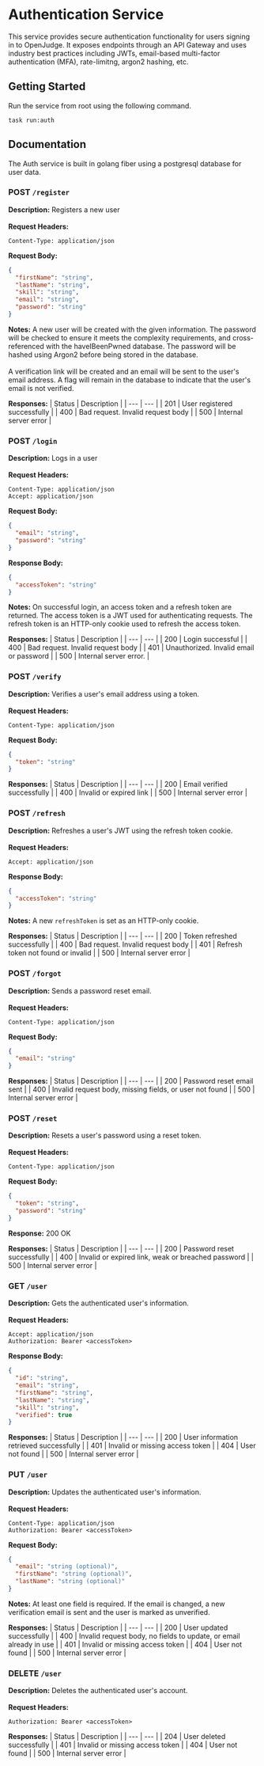 # Authentication Service

This service provides secure authentication functionality for users signing in to OpenJudge. It
exposes endpoints through an API Gateway and uses industry best practices including JWTs,
email-based multi-factor authentication (MFA), rate-limitng, argon2 hashing, etc.

## Getting Started

Run the service from root using the following command.

```
task run:auth
```

## Documentation

The Auth service is built in golang fiber using a postgresql database for user data.

### POST `/register`

**Description:** Registers a new user </br></br> **Request Headers:**

```http
Content-Type: application/json
```

**Request Body:**

```json
{
  "firstName": "string",
  "lastName": "string",
  "skill": "string",
  "email": "string",
  "password": "string"
}
```

**Notes:** A new user will be created with the given information. The password will be checked to
ensure it meets the complexity requirements, and cross-referenced with the haveIBeenPwned database.
The password will be hashed using Argon2 before being stored in the database. </br> </br> A
verification link will be created and an email will be sent to the user's email address. A flag will
remain in the database to indicate that the user's email is not verified. </br>

**Responses:**
| Status | Description |
| --- | --- |
| 201 | User registered successfully |
| 400 | Bad request. Invalid request body |
| 500 | Internal server error |

### POST `/login`

**Description:** Logs in a user </br></br> **Request Headers:**

```http
Content-Type: application/json
Accept: application/json
```

**Request Body:**

```json
{
  "email": "string",
  "password": "string"
}
```

 **Response Body:**

```json
{
  "accessToken": "string"
}
```

**Notes:** On successful login, an access token and a refresh token are returned. The access token
is a JWT used for authenticating requests. The refresh token is an HTTP-only cookie used to refresh
the access token.

**Responses:**
| Status | Description |
| --- | --- |
| 200 | Login successful |
| 400 | Bad request. Invalid request body |
| 401 | Unauthorized. Invalid email or password |
| 500 | Internal server error. |

### POST `/verify`

**Description:** Verifies a user's email address using a token. <br/><br/> **Request Headers:**

```http
Content-Type: application/json
```

**Request Body:**

```json
{
  "token": "string"
}
```

**Responses:**
| Status | Description |
| --- | --- |
| 200 | Email verified successfully |
| 400 | Invalid or expired link |
| 500 | Internal server error |

### POST `/refresh`

**Description:** Refreshes a user's JWT using the refresh token cookie. <br/><br/> **Request Headers:**

```http
Accept: application/json
```

**Response Body:**

```json
{
  "accessToken": "string"
}
```

**Notes:** A new `refreshToken` is set as an HTTP-only cookie.

**Responses:**
| Status | Description |
| --- | --- |
| 200 | Token refreshed successfully |
| 400 | Bad request. Invalid request body |
| 401 | Refresh token not found or invalid |
| 500 | Internal server error |

### POST `/forgot`

**Description:** Sends a password reset email. <br/><br/> **Request Headers:**

```http
Content-Type: application/json
```

**Request Body:**

```json
{
  "email": "string"
}
```

**Responses:**
| Status | Description |
| --- | --- |
| 200 | Password reset email sent |
| 400 | Invalid request body, missing fields, or user not found |
| 500 | Internal server error |

### POST `/reset`

**Description:** Resets a user's password using a reset token. <br/><br/> **Request Headers:**

```http
Content-Type: application/json
```

**Request Body:**

```json
{
  "token": "string",
  "password": "string"
}
```

**Response:** 200 OK  

**Responses:**
| Status | Description |
| --- | --- |
| 200 | Password reset successfully |
| 400 | Invalid or expired link, weak or breached password |
| 500 | Internal server error |

### GET `/user`

**Description:** Gets the authenticated user's information. <br/><br/> **Request Headers:**

```http
Accept: application/json
Authorization: Bearer <accessToken>
```

**Response Body:**

```json
{
  "id": "string",
  "email": "string",
  "firstName": "string",
  "lastName": "string",
  "skill": "string",
  "verified": true
}
```

**Responses:**
| Status | Description |
| --- | --- |
| 200 | User information retrieved successfully |
| 401 | Invalid or missing access token |
| 404 | User not found |
| 500 | Internal server error |

### PUT `/user`

**Description:** Updates the authenticated user's information. <br/><br/> **Request Headers:**

```http
Content-Type: application/json
Authorization: Bearer <accessToken>
```

**Request Body:**

```json
{
  "email": "string (optional)",
  "firstName": "string (optional)",
  "lastName": "string (optional)"
}
```
**Notes:** At least one field is required. If the email is changed, a new verification email is sent and the user is marked as unverified.

**Responses:**
| Status | Description |
| --- | --- |
| 200 | User updated successfully |
| 400 | Invalid request body, no fields to update, or email already in use |
| 401 | Invalid or missing access token |
| 404 | User not found |
| 500 | Internal server error |

### DELETE `/user`

**Description:** Deletes the authenticated user's account. <br/><br/> **Request Headers:**

```http
Authorization: Bearer <accessToken>
```
**Responses:**
| Status | Description |
| --- | --- |
| 204 | User deleted successfully |
| 401 | Invalid or missing access token |
| 404 | User not found |
| 500 | Internal server error |